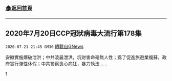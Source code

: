 ###  [:house:返回首頁](https://github.com/ourhimalayas/txt)
---

## 2020年7月20日CCP冠狀病毒大流行第178集
`2020-07-21 21:45 GM30` [轉載自GNews](https://gnews.org/zh-hant/271804/)

安徽實施爆破泄洪；中共淩晨泄洪，坑財害命毫無人性；爲了促進旅遊業複蘇，政府實行彈性休假；中共警察喪心病狂，暴力執法……



1
